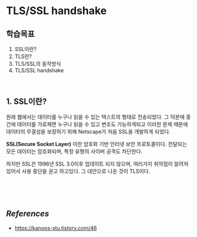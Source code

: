 # TLS/SSL handshake
## 학습목표
1. SSL이란?
2. TLS란?
3. TLS/SSL의 동작방식
4. TLS/SSL handshake



<br/>

## 1. SSL이란?
원래 웹에서는 데이터를 누구나 읽을 수 있는 텍스트의 형태로 전송되었다. 그 덕분에 중간에 데이터를 가로채면 누구나 읽을 수 있고 변조도 가능하게되고 이러한 문제 때문에 데이터의 무결성을 보장하기 위해 Netscape가 처음 SSL을 개발하게 되었다.

**SSL(Secure Socket Layer)** 이란 암호화 기반 인터넷 보안 프로토콜이다. 전달되는 모든 데이터는 암호화되며, 특정 유형의 사이버 공격도 차단한다.

하지만 SSL은 1996년 SSL 3.0이후 업데이트 되지 않으며, 여러가지 취약점이 알려져 있어서 사용 중단을 권고 하고있다. 그 대안으로 나온 것이 TLS이다.



<br/>
<br/>
<br/>

## _References_
- https://kanoos-stu.tistory.com/46
